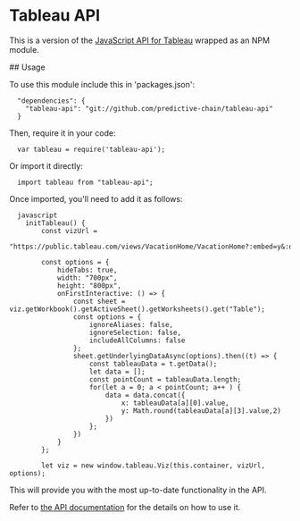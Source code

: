 # Tableau API

This is a version of the
[JavaScript API for Tableau](http://www.tableau.com/new-features/javascript-api)
wrapped as an NPM module.

## Usage

To use this module include this in 'packages.json':

```
  "dependencies": {
    "tableau-api": "git://github.com/predictive-chain/tableau-api"
  }
```

Then, require it in your code:

```
  var tableau = require('tableau-api');
```

Or import it directly:

```
  import tableau from "tableau-api";
```

Once imported, you'll need to add it as follows:

```
  javascript
    initTableau() {
        const vizUrl =
            "https://public.tableau.com/views/VacationHome/VacationHome?:embed=y&:display_count=yes";

        const options = {
            hideTabs: true,
            width: "700px",
            height: "800px",
            onFirstInteractive: () => {
                const sheet = viz.getWorkbook().getActiveSheet().getWorksheets().get("Table");
                const options = {
                    ignoreAliases: false,
                    ignoreSelection: false,
                    includeAllColumns: false
                };
                sheet.getUnderlyingDataAsync(options).then((t) => {
                    const tableauData = t.getData();
                    let data = [];
                    const pointCount = tableauData.length;
                    for(let a = 0; a < pointCount; a++ ) {
                        data = data.concat({
                            x: tableauData[a][0].value,
                            y: Math.round(tableauData[a][3].value,2)
                        })
                    };
                })
            }
        };

        let viz = new window.tableau.Viz(this.container, vizUrl, options);
```

This will provide you with the most up-to-date functionality in the API.

Refer to [the API documentation](http://onlinehelp.tableau.com/current/api/js_api/en-us/help.htm)
for the details on how to use it.
